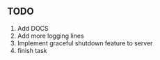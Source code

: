 ## TODO
1. Add DOCS
2. Add more logging lines
3. Implement graceful shutdown feature to server
4. finish task
